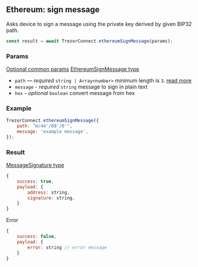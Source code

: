 ## Ethereum: sign message

Asks device to sign a message using the private key derived by given BIP32 path.

```javascript
const result = await TrezorConnect.ethereumSignMessage(params);
```

### Params

[Optional common params](commonParams.md)
[EthereumSignMessage type](https://github.com/trezor/trezor-suite/blob/develop/packages/connect/src/types/api/ethereum/index.ts)

-   `path` — _required_ `string | Array<number>` minimum length is `3`. [read more](../path.md)
-   `message` - _required_ `string` message to sign in plain text
-   `hex` - _optional_ `boolean` convert message from hex

### Example

```javascript
TrezorConnect.ethereumSignMessage({
    path: "m/44'/60'/0'",
    message: 'example message',
});
```

### Result

[MessageSignature type](https://github.com/trezor/trezor-suite/blob/develop/packages/protobuf/src/messages.ts)

```javascript
{
    success: true,
    payload: {
        address: string,
        signature: string,
    }
}
```

Error

```javascript
{
    success: false,
    payload: {
        error: string // error message
    }
}
```
